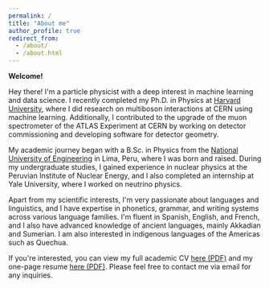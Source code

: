 ```yaml
---
permalink: /
title: "About me"
author_profile: true
redirect_from: 
  - /about/
  - /about.html
---
```


**Welcome!**

Hey there! I'm a particle physicist with a deep interest in machine learning and data science. I recently completed my Ph.D. in Physics at [Harvard University](https://www.harvard.edu), where I did research on multiboson interactions at CERN using machine learning. Additionally, I contributed to the upgrade of the muon spectrometer of the ATLAS Experiment at CERN by working on detector commissioning and developing software for detector geometry.

My academic journey began with a B.Sc. in Physics from the [National University of Engineering](https://portal.uni.edu.pe/) in Lima, Peru, where I was born and raised. During my undergraduate studies, I gained experience in nuclear physics at the Peruvian Institute of Nuclear Energy, and I also completed an internship at Yale University, where I worked on neutrino physics.

Apart from my scientific interests, I'm very passionate about languages and linguistics, and I have expertise in phonetics, grammar, and writing systems across various language families. I'm fluent in Spanish, English, and French, and I also have advanced knowledge of ancient languages, mainly Akkadian and Sumerian. I am also interested in indigenous languages of the Americas such as Quechua. 

If you're interested, you can view my full academic CV [here (PDF)](/files/Academic_CV.pdf) and my one-page resume [here (PDF)](/files/Resume.pdf). Please feel free to contact me via email for any inquiries. 
